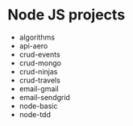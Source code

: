 # Node JS projects

- algorithms
- api-aero
- crud-events
- crud-mongo
- crud-ninjas
- crud-travels
- email-gmail
- email-sendgrid
- node-basic
- node-tdd
